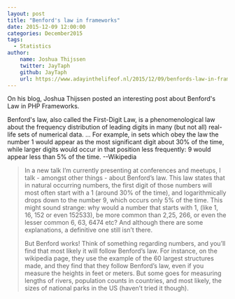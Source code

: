 ```yaml
---
layout: post
title: "Benford's law in frameworks"
date: 2015-12-09 12:00:00
categories: December2015
tags:
  - Statistics
author:
    name: Joshua Thijssen
    twitter: JayTaph
    github: JayTaph
    url: https://www.adayinthelifeof.nl/2015/12/09/benfords-law-in-frameworks/
---
```


On his blog, Joshua Thijssen posted an interesting post about Benford's Law in PHP Frameworks.

Benford's law, also called the First-Digit Law, is a phenomenological law about the frequency distribution of leading digits in many (but not all) real-life sets of numerical data. ... For example, in sets which obey the law the number 1 would appear as the most significant digit about 30% of the time, while larger digits would occur in that position less frequently: 9 would appear less than 5% of the time. --Wikipedia

> In a new talk I’m currently presenting at conferences and meetups, I talk - amongst other things - about Benford’s law. This law states that in natural occurring numbers, the first digit of those numbers will most often start with a 1 (around 30% of the time), and logarithmically drops down to the number 9, which occurs only 5% of the time. This might sound strange: why would a number that starts with 1, (like 1, 16, 152 or even 152533), be more common than 2,25, 266, or even the lesser common 6, 63, 6474 etc? And although there are some explanations, a definitive one still isn’t there.
>
> But Benford works! Think of something regarding numbers, and you’ll find that most likely it will follow Benford’s law. For instance, on the wikipedia page, they use the example of the 60 largest structures made, and they find that they follow Benford’s law, even if you measure the heights in feet or meters. But some goes for measuring lengths of rivers, population counts in countries, and most likely, the sizes of national parks in the US (haven’t tried it though).